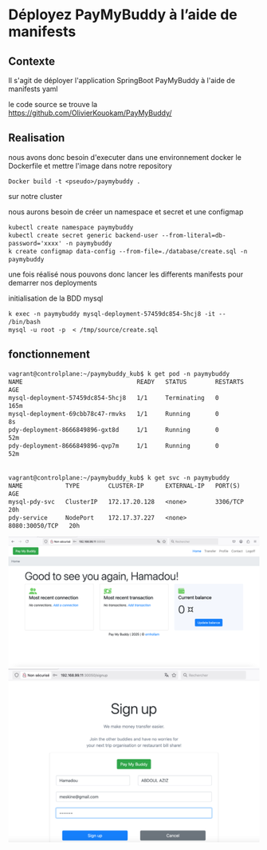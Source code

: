 # Déployez PayMyBuddy à l’aide de manifests
     
## Contexte

Il s'agit de déployer l'application SpringBoot PayMyBuddy à l'aide de manifests yaml 

le code source se trouve la https://github.com/OlivierKouokam/PayMyBuddy/ 

## Realisation 

nous avons donc besoin d'executer  dans une environnement docker le Dockerfile et mettre l'image dans notre repository 

```
Docker build -t <pseudo>/paymybuddy .
```
sur notre cluster 

nous aurons besoin de créer un namespace  et secret et une configmap 
```
kubectl create namespace paymybuddy
kubectl create secret generic backend-user --from-literal=db-password='xxxx' -n paymybuddy 
k create configmap data-config --from-file=./database/create.sql -n paymybuddy
```
une fois réalisé nous pouvons donc lancer les differents manifests pour demarrer nos deployments 

initialisation de la BDD mysql 

```
k exec -n paymybuddy mysql-deployment-57459dc854-5hcj8 -it -- /bin/bash
mysql -u root -p  < /tmp/source/create.sql
```
## fonctionnement
```
vagrant@controlplane:~/paymybuddy_kub$ k get pod -n paymybuddy 
NAME                                READY   STATUS        RESTARTS   AGE
mysql-deployment-57459dc854-5hcj8   1/1     Terminating   0          165m
mysql-deployment-69cbb78c47-rmvks   1/1     Running       0          8s
pdy-deployment-8666849896-gxt8d     1/1     Running       0          52m
pdy-deployment-8666849896-qvp7m     1/1     Running       0          52m


vagrant@controlplane:~/paymybuddy_kub$ k get svc -n paymybuddy 
NAME            TYPE        CLUSTER-IP      EXTERNAL-IP   PORT(S)          AGE
mysql-pdy-svc   ClusterIP   172.17.20.128   <none>        3306/TCP         20h
pdy-service     NodePort    172.17.37.227   <none>        8080:30050/TCP   20h
```

![cover](img/pay1.png) 
![cover](img/pay2.png) 
